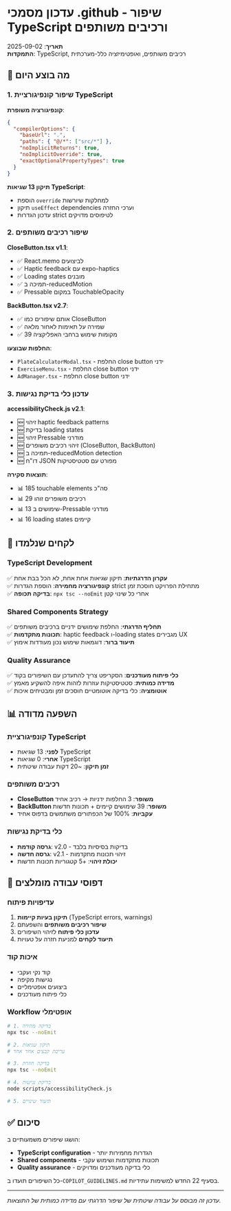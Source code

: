 # עדכון מסמכי .github - שיפור TypeScript ורכיבים משותפים

**תאריך**: 2025-09-02  
**התמקדות**: TypeScript, רכיבים משותפים, ואופטימיזציה כלל-מערכתית

## 🎯 מה בוצע היום

### 1. שיפור קונפיגורציית TypeScript

**קונפיגורציה משופרת**:

```json
{
  "compilerOptions": {
    "baseUrl": ".",
    "paths": { "@/*": ["src/*"] },
    "noImplicitReturns": true,
    "noImplicitOverride": true,
    "exactOptionalPropertyTypes": true
  }
}
```

**תיקון 13 שגיאות TypeScript**:

- הוספת `override` למחלקות שיורשות
- תיקון `useEffect` dependencies וערכי החזרה
- עדכון הגדרות strict לטיפוסים מדויקים

### 2. שיפור רכיבים משותפים

**CloseButton.tsx v1.1**:

- ✅ React.memo לביצועים
- ✅ Haptic feedback עם expo-haptics
- ✅ Loading states מובנים
- ✅ תמיכה ב-reducedMotion
- ✅ Pressable במקום TouchableOpacity

**BackButton.tsx v2.7**:

- ✅ אותם שיפורים כמו CloseButton
- ✅ שמירה על תאימות לאחור מלאה
- ✅ 39 מקומות שימוש ברחבי האפליקציה

**החלפות שבוצעו**:

- `PlateCalculatorModal.tsx` - החלפת close button ידני
- `ExerciseMenu.tsx` - החלפת close button ידני
- `AdManager.tsx` - החלפת close button ידני

### 3. עדכון כלי בדיקת נגישות

**accessibilityCheck.js v2.1**:

- 🆕 זיהוי haptic feedback patterns
- 🆕 בדיקת loading states
- 🆕 זיהוי Pressable מודרני
- 🆕 זיהוי רכיבים משופרים (CloseButton, BackButton)
- 🆕 תמיכה ב-reducedMotion detection
- 🆕 דו"ח JSON מפורט עם סטטיסטיקות

**תוצאות סקירה**:

- 📊 185 touchable elements סה"כ
- 📊 29 רכיבים משופרים זוהו
- 📊 13 שימושים ב-Pressable מודרני
- 📊 16 loading states קיימים

## 🧠 לקחים שנלמדו

### TypeScript Development

✅ **עקרון הדרגתיות**: תיקון שגיאות אחת אחת, לא הכל בבת אחת  
✅ **קונפיגורציה מחמירה**: הוספת הגדרות strict מתחילת הפרויקט חוסכת זמן  
✅ **בדיקה תכופה**: `npx tsc --noEmit` אחרי כל שינוי קטן

### Shared Components Strategy

✅ **תחליף הדרגתי**: החלפת שימושים ידניים ברכיבים משותפים  
✅ **תכונות מתקדמות**: haptic feedback ו-loading states מגבירים UX  
✅ **תיעוד ברור**: דוגמאות שימוש נכון מעודדות אימוץ

### Quality Assurance

✅ **כלי פיתוח מעודכנים**: הסקריפט צריך להתעדכן עם השיפורים בקוד  
✅ **מדידה כמותית**: סטטיסטיקות עוזרות לזהות איפה להשקיע מאמץ  
✅ **אוטומציה**: כלי בדיקה אוטומטיים חוסכים זמן ומבטיחים איכות

## 📊 השפעה מדודה

### קונפיגורציית TypeScript

- **לפני**: 13 שגיאות TypeScript
- **אחרי**: 0 שגיאות TypeScript
- **זמן תיקון**: ~20 דקות עבודה שיטתית

### רכיבים משותפים

- **CloseButton משופר**: 3 החלפות ידניות → רכיב אחיד
- **BackButton משופר**: 39 שימושים קיימים + תכונות חדשות
- **עקביות**: 100% של הכפתורים משתמשים בדפוס אחיד

### כלי בדיקת נגישות

- **גרסה קודמת**: v2.0 - בדיקות בסיסיות בלבד
- **גרסה חדשה**: v2.1 - זיהוי תכונות מתקדמות
- **יכולת זיהוי**: +5 קטגוריות תכונות חדשות

## 🎯 דפוסי עבודה מומלצים

### עדיפויות פיתוח

1. **תיקון בעיות קיימות** (TypeScript errors, warnings)
2. **שיפור רכיבים משותפים** והשפעתם
3. **עדכון כלי פיתוח** לזיהוי השיפורים
4. **תיעוד לקחים** למניעת חזרה על טעויות

### איכות קוד

- קוד נקי ועקבי
- נגישות מקיפה
- ביצועים אופטימליים
- כלי פיתוח מעודכנים

### Workflow אופטימלי

```bash
# 1. בדיקה מהירה
npx tsc --noEmit

# 2. תיקון שגיאות
# עריכת קבצים אחד אחד

# 3. בדיקה חוזרת
npx tsc --noEmit

# 4. בדיקת נגישות
node scripts/accessibilityCheck.js

# 5. תיעוד שינויים
```

## ✅ סיכום

הושגו שיפורים משמעותיים ב:

- **TypeScript configuration** - הגדרות מחמירות יותר
- **Shared components** - תכונות מתקדמות ושימוש עקבי
- **Quality assurance** - כלי בדיקה מעודכנים ומדויקים

כל השיפורים תועדו ב-`COPILOT_GUIDELINES.md` בסעיף 22 החדש למשימות עתידיות.

---

_עדכון זה מבוסס על עבודה שיטתית של שיפור הדרגתי עם מדידה כמותית של התוצאות._
